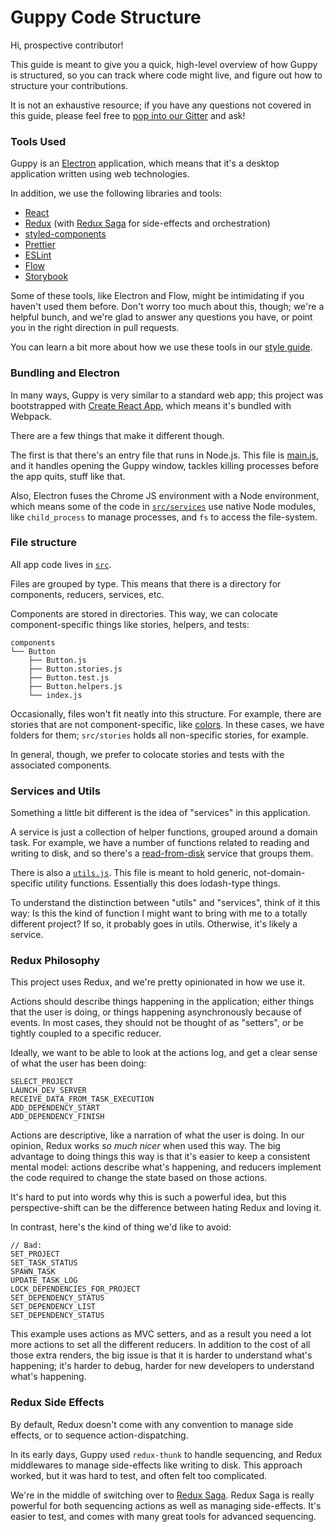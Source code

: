 # Guppy Code Structure

Hi, prospective contributor!

This guide is meant to give you a quick, high-level overview of how Guppy is structured, so you can track where code might live, and figure out how to structure your contributions.

It is not an exhaustive resource; if you have any questions not covered in this guide, please feel free to [pop into our Gitter](https://gitter.im/guppy-gui/Lobby) and ask!

### Tools Used

Guppy is an [Electron](https://electronjs.org/) application, which means that it's a desktop application written using web technologies.

In addition, we use the following libraries and tools:

- [React](https://reactjs.org/)
- [Redux](https://redux.js.org/) (with [Redux Saga](https://github.com/redux-saga/redux-saga) for side-effects and orchestration)
- [styled-components](https://styled-components.com)
- [Prettier](https://prettier.io/)
- [ESLint](https://eslint.org/)
- [Flow](https://flow.org/)
- [Storybook](https://github.com/storybooks/storybook)

Some of these tools, like Electron and Flow, might be intimidating if you haven't used them before. Don't worry too much about this, though; we're a helpful bunch, and we're glad to answer any questions you have, or point you in the right direction in pull requests.

You can learn a bit more about how we use these tools in our [style guide](https://github.com/joshwcomeau/guppy/blob/master/docs/dev-info/style-guide.md).

### Bundling and Electron

In many ways, Guppy is very similar to a standard web app; this project was bootstrapped with [Create React App](https://github.com/facebook/create-react-app), which means it's bundled with Webpack.

There are a few things that make it different though.

The first is that there's an entry file that runs in Node.js. This file is [main.js](https://github.com/joshwcomeau/guppy/blob/master/src/main.js), and it handles opening the Guppy window, tackles killing processes before the app quits, stuff like that.

Also, Electron fuses the Chrome JS environment with a Node environment, which means some of the code in [`src/services`](https://github.com/joshwcomeau/guppy/blob/master/src/services) use native Node modules, like `child_process` to manage processes, and `fs` to access the file-system.

### File structure

All app code lives in [`src`](https://github.com/joshwcomeau/guppy/blob/master/src/).

Files are grouped by type. This means that there is a directory for components, reducers, services, etc.

Components are stored in directories. This way, we can colocate component-specific things like stories, helpers, and tests:

```
components
└── Button
    ├── Button.js
    ├── Button.stories.js
    ├── Button.test.js
    ├── Button.helpers.js
    └── index.js
```

Occasionally, files won't fit neatly into this structure. For example, there are stories that are not component-specific, like [colors](https://github.com/joshwcomeau/guppy/blob/master/src/stories/colors.stories.js). In these cases, we have folders for them; `src/stories` holds all non-specific stories, for example.

In general, though, we prefer to colocate stories and tests with the associated components.

### Services and Utils

Something a little bit different is the idea of "services" in this application.

A service is just a collection of helper functions, grouped around a domain task. For example, we have a number of functions related to reading and writing to disk, and so there's a [read-from-disk](https://github.com/joshwcomeau/guppy/blob/master/src/services/read-from-disk.service.js) service that groups them.

There is also a [`utils.js`](https://github.com/joshwcomeau/guppy/blob/master/src/utils.js/). This file is meant to hold generic, not-domain-specific utility functions. Essentially this does lodash-type things.

To understand the distinction between "utils" and "services", think of it this way: Is this the kind of function I might want to bring with me to a totally different project? If so, it probably goes in utils. Otherwise, it's likely a service.

### Redux Philosophy

This project uses Redux, and we're pretty opinionated in how we use it.

Actions should describe things happening in the application; either things that the user is doing, or things happening asynchronously because of events. In most cases, they should not be thought of as "setters", or be tightly coupled to a specific reducer.

Ideally, we want to be able to look at the actions log, and get a clear sense of what the user has been doing:

```
SELECT_PROJECT
LAUNCH_DEV_SERVER
RECEIVE_DATA_FROM_TASK_EXECUTION
ADD_DEPENDENCY_START
ADD_DEPENDENCY_FINISH
```

Actions are descriptive, like a narration of what the user is doing. In our opinion, Redux works _so much nicer_ when used this way. The big advantage to doing things this way is that it's easier to keep a consistent mental model: actions describe what's happening, and reducers implement the code required to change the state based on those actions.

It's hard to put into words why this is such a powerful idea, but this perspective-shift can be the difference between hating Redux and loving it.

In contrast, here's the kind of thing we'd like to avoid:

```
// Bad:
SET_PROJECT
SET_TASK_STATUS
SPAWN_TASK
UPDATE_TASK_LOG
LOCK_DEPENDENCIES_FOR_PROJECT
SET_DEPENDENCY_STATUS
SET_DEPENDENCY_LIST
SET_DEPENDENCY_STATUS
```

This example uses actions as MVC setters, and as a result you need a lot more actions to set all the different reducers. In addition to the cost of all those extra renders, the big issue is that it is harder to understand what's happening; it's harder to debug, harder for new developers to understand what's happening.

### Redux Side Effects

By default, Redux doesn't come with any convention to manage side effects, or to sequence action-dispatching.

In its early days, Guppy used `redux-thunk` to handle sequencing, and Redux middlewares to manage side-effects like writing to disk. This approach worked, but it was hard to test, and often felt too complicated.

We're in the middle of switching over to [Redux Saga](https://github.com/redux-saga/redux-saga). Redux Saga is really powerful for both sequencing actions as well as managing side-effects. It's easier to test, and comes with many great tools for advanced sequencing.
